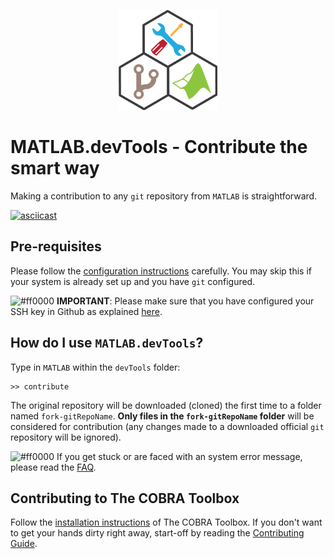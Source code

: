 <p align="center">
  <img src="assets/devTools_logo.png" height="160px"/>
</p>

# MATLAB.devTools - Contribute the smart way

Making a contribution to any `git` repository from `MATLAB` is straightforward.

[![asciicast](https://asciinema.org/a/e4n0qtwmip3xfsyod97e7i16l.png)](https://asciinema.org/a/e4n0qtwmip3xfsyod97e7i16l)

## Pre-requisites

Please follow the [configuration instructions](PREREQUISITES.md) carefully. You may skip this if your system is already set up and you have `git` configured.

![#ff0000](https://placehold.it/15/ff0000/000000?text=+) **IMPORTANT**: Please make sure that you have configured your SSH key in Github as explained [here](https://github.com/laurentheirendt/devTools/blob/master/PREREQUISITES.md).

## How do I use `MATLAB.devTools`?

Type in `MATLAB` within the `devTools` folder:
```
>> contribute
```

The original repository will be downloaded (cloned) the first time to a folder named `fork-gitRepoName`. **Only files in the `fork-gitRepoName` folder** will be considered for contribution (any changes made to a downloaded official `git` repository will be ignored).

![#ff0000](https://placehold.it/15/ff0000/000000?text=+) If you get stuck or are faced with an system error message, please read the [FAQ](FAQ.md).

## Contributing to The COBRA Toolbox

Follow the [installation instructions](https://github.com/opencobra/cobratoolbox/blob/master/README.md) of The COBRA Toolbox. If you don't want to get your hands dirty right away, start-off by reading the [Contributing Guide](https://github.com/opencobra/cobratoolbox/blob/master/.github/CONTRIBUTING.md).
